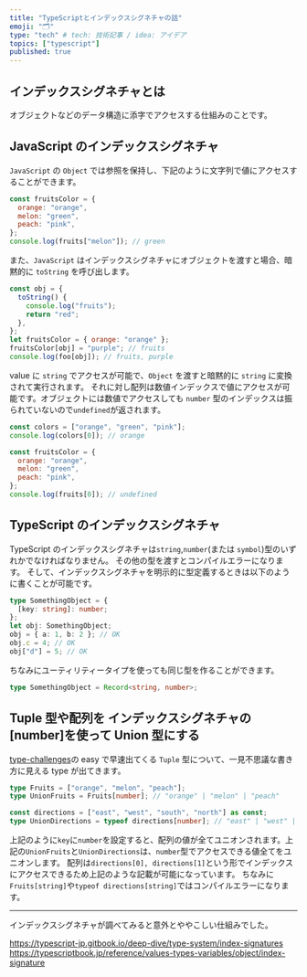 ```yaml
---
title: "TypeScriptとインデックスシグネチャの話"
emoji: "🗂"
type: "tech" # tech: 技術記事 / idea: アイデア
topics: ["typescript"]
published: true
---
```


## インデックスシグネチャとは

オブジェクトなどのデータ構造に添字でアクセスする仕組みのことです。

## JavaScript のインデックスシグネチャ

`JavaScript` の `Object` では参照を保持し、下記のように文字列で値にアクセスすることができます。

```javascript
const fruitsColor = {
  orange: "orange",
  melon: "green",
  peach: "pink",
};
console.log(fruits["melon"]); // green
```

また、`JavaScript` はインデックスシグネチャにオブジェクトを渡すと場合、暗黙的に `toString` を呼び出します。

```javascript
const obj = {
  toString() {
    console.log("fruits");
    return "red";
  },
};
let fruitsColor = { orange: "orange" };
fruitsColor[obj] = "purple"; // fruits
console.log(foo[obj]); // fruits, purple
```

value に `string` でアクセスが可能で、`Object` を渡すと暗黙的に `string` に変換されて実行されます。
それに対し配列は数値インデックスで値にアクセスが可能です。オブジェクトには数値でアクセスしても `number` 型のインデックスは振られていないので`undefined`が返されます。

```javascript
const colors = ["orange", "green", "pink"];
console.log(colors[0]); // orange

const fruitsColor = {
  orange: "orange",
  melon: "green",
  peach: "pink",
};
console.log(fruits[0]); // undefined
```

## TypeScript のインデックスシグネチャ

TypeScript のインデックスシグネチャは`string`,`number`(または `symbol`)型のいずれかでなければなりません。
その他の型を渡すとコンパイルエラーになります。
そして、インデックスシグネチャを明示的に型定義するときは以下のように書くことが可能です。

```typescript
type SomethingObject = {
  [key: string]: number;
};
let obj: SomethingObject;
obj = { a: 1, b: 2 }; // OK
obj.c = 4; // OK
obj["d"] = 5; // OK
```

ちなみにユーティリティータイプを使っても同じ型を作ることができます。

```typescript
type SomethingObject = Record<string, number>;
```

## Tuple 型や配列を インデックスシグネチャの[number]を使って Union 型にする

[type-challenges](https://github.com/type-challenges/type-challenges)の easy で早速出てくる `Tuple` 型について、一見不思議な書き方に見える type が出てきます。

```typescript
type Fruits = ["orange", "melon", "peach"];
type UnionFruits = Fruits[number]; // "orange" | "melon" | "peach"

const directions = ["east", "west", "south", "north"] as const;
type UnionDirections = typeof directions[number]; // "east" | "west" | "south" | "north"
```

上記のように`key`に`number`を設定すると、配列の値が全てユニオンされます。上記の`UnionFruits`と`UnionDirections`は、`number`型でアクセスできる値全てをユニオンします。
配列は`directions[0], directions[1]`という形でインデックスにアクセスできるため上記のような記載が可能になっています。
ちなみに`Fruits[string]`や`typeof directions[string]`ではコンパイルエラーになります。

---

インデックスシグネチャが調べてみると意外とややこしい仕組みでした。

https://typescript-jp.gitbook.io/deep-dive/type-system/index-signatures
https://typescriptbook.jp/reference/values-types-variables/object/index-signature
